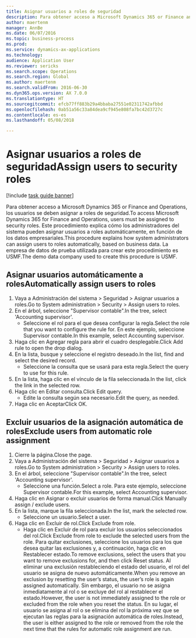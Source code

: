 ```yaml
--- 
title: Asignar usuarios a roles de seguridad
description: Para obtener acceso a Microsoft Dynamics 365 or Finance and Operations, los usuarios se deben asignar a roles de seguridad.
author: maertenm
manager: AnnBe
ms.date: 06/07/2016
ms.topic: business-process
ms.prod: 
ms.service: dynamics-ax-applications
ms.technology: 
audience: Application User
ms.reviewer: sericks
ms.search.scope: Operations
ms.search.region: Global
ms.author: maertenm
ms.search.validFrom: 2016-06-30
ms.dyn365.ops.version: AX 7.0.0
ms.translationtype: HT
ms.sourcegitcommit: efcb77ff883b29a4bbaba27551e02311742afbbd
ms.openlocfilehash: 0ab51a56c33a84dea9cf945e808fa7bc42d3727c
ms.contentlocale: es-es
ms.lasthandoff: 05/08/2018

---
```

# <a name="assign-users-to-security-roles"></a><span data-ttu-id="7978a-103">Asignar usuarios a roles de seguridad</span><span class="sxs-lookup"><span data-stu-id="7978a-103">Assign users to security roles</span></span>

[!include [task guide banner](../../includes/task-guide-banner.md)]

<span data-ttu-id="7978a-104">Para obtener acceso a Microsoft Dynamics 365 or Finance and Operations, los usuarios se deben asignar a roles de seguridad.</span><span class="sxs-lookup"><span data-stu-id="7978a-104">To access Microsoft Dynamics 365 for Finance and Operations, users must be assigned to security roles.</span></span> <span data-ttu-id="7978a-105">Este procedimiento explica cómo los administradores del sistema pueden asignar usuarios a roles automáticamente, en función de los datos empresariales.</span><span class="sxs-lookup"><span data-stu-id="7978a-105">This procedure explains how system administrators can assign users to roles automatically, based on business data.</span></span> <span data-ttu-id="7978a-106">La empresa de datos de prueba utilizada para crear este procedimiento es USMF.</span><span class="sxs-lookup"><span data-stu-id="7978a-106">The demo data company used to create this procedure is USMF.</span></span>


## <a name="automatically-assign-users-to-roles"></a><span data-ttu-id="7978a-107">Asignar usuarios automáticamente a roles</span><span class="sxs-lookup"><span data-stu-id="7978a-107">Automatically assign users to roles</span></span>
1. <span data-ttu-id="7978a-108">Vaya a Administración del sistema > Seguridad > Asignar usuarios a roles.</span><span class="sxs-lookup"><span data-stu-id="7978a-108">Go to System administration > Security > Assign users to roles.</span></span>
2. <span data-ttu-id="7978a-109">En el árbol, seleccione "Supervisor contable".</span><span class="sxs-lookup"><span data-stu-id="7978a-109">In the tree, select 'Accounting supervisor'.</span></span>
    * <span data-ttu-id="7978a-110">Seleccione el rol para el que desea configurar la regla.</span><span class="sxs-lookup"><span data-stu-id="7978a-110">Select the role that you want to configure the rule for.</span></span> <span data-ttu-id="7978a-111">En este ejemplo, seleccione Supervisor contable.</span><span class="sxs-lookup"><span data-stu-id="7978a-111">In this example, select Accounting supervisor.</span></span>  
3. <span data-ttu-id="7978a-112">Haga clic en Agregar regla para abrir el cuadro desplegable.</span><span class="sxs-lookup"><span data-stu-id="7978a-112">Click Add rule to open the drop dialog.</span></span>
4. <span data-ttu-id="7978a-113">En la lista, busque y seleccione el registro deseado.</span><span class="sxs-lookup"><span data-stu-id="7978a-113">In the list, find and select the desired record.</span></span>
    * <span data-ttu-id="7978a-114">Seleccione la consulta que se usará para esta regla.</span><span class="sxs-lookup"><span data-stu-id="7978a-114">Select the query to use for this rule.</span></span>  
5. <span data-ttu-id="7978a-115">En la lista, haga clic en el vínculo de la fila seleccionada.</span><span class="sxs-lookup"><span data-stu-id="7978a-115">In the list, click the link in the selected row.</span></span>
6. <span data-ttu-id="7978a-116">Haga clic en Editar consulta.</span><span class="sxs-lookup"><span data-stu-id="7978a-116">Click Edit query.</span></span>
    * <span data-ttu-id="7978a-117">Edite la consulta según sea necesario.</span><span class="sxs-lookup"><span data-stu-id="7978a-117">Edit the query, as needed.</span></span>  
7. <span data-ttu-id="7978a-118">Haga clic en Aceptar</span><span class="sxs-lookup"><span data-stu-id="7978a-118">Click OK.</span></span>

## <a name="exclude-users-from-automatic-role-assignment"></a><span data-ttu-id="7978a-119">Excluir usuarios de la asignación automática de roles</span><span class="sxs-lookup"><span data-stu-id="7978a-119">Exclude users from automatic role assignment</span></span>
1. <span data-ttu-id="7978a-120">Cierre la página.</span><span class="sxs-lookup"><span data-stu-id="7978a-120">Close the page.</span></span>
2. <span data-ttu-id="7978a-121">Vaya a Administración del sistema > Seguridad > Asignar usuarios a roles.</span><span class="sxs-lookup"><span data-stu-id="7978a-121">Go to System administration > Security > Assign users to roles.</span></span>
3. <span data-ttu-id="7978a-122">En el árbol, seleccione "Supervisor contable".</span><span class="sxs-lookup"><span data-stu-id="7978a-122">In the tree, select 'Accounting supervisor'.</span></span>
    * <span data-ttu-id="7978a-123">Seleccione una función.</span><span class="sxs-lookup"><span data-stu-id="7978a-123">Select a role.</span></span> <span data-ttu-id="7978a-124">Para este ejemplo, seleccione Supervisor contable.</span><span class="sxs-lookup"><span data-stu-id="7978a-124">For this example, select Accounting supervisor.</span></span>  
4. <span data-ttu-id="7978a-125">Haga clic en Asignar o excluir usuarios de forma manual.</span><span class="sxs-lookup"><span data-stu-id="7978a-125">Click Manually assign / exclude users.</span></span>
5. <span data-ttu-id="7978a-126">En la lista, marque la fila seleccionada.</span><span class="sxs-lookup"><span data-stu-id="7978a-126">In the list, mark the selected row.</span></span>
    * <span data-ttu-id="7978a-127">Seleccione un usuario.</span><span class="sxs-lookup"><span data-stu-id="7978a-127">Select a user.</span></span>  
6. <span data-ttu-id="7978a-128">Haga clic en Excluir de rol.</span><span class="sxs-lookup"><span data-stu-id="7978a-128">Click Exclude from role.</span></span>
    * <span data-ttu-id="7978a-129">Haga clic en Excluir de rol para excluir los usuarios seleccionados del rol.</span><span class="sxs-lookup"><span data-stu-id="7978a-129">Click Exclude from role to exclude the selected users from the role.</span></span> <span data-ttu-id="7978a-130">Para quitar exclusiones, seleccione los usuarios para los que desea quitar las exclusiones y, a continuación, haga clic en Restablecer estado.</span><span class="sxs-lookup"><span data-stu-id="7978a-130">To remove exclusions, select the users that you want to remove exclusions for, and then click Reset status.</span></span> <span data-ttu-id="7978a-131">Al eliminar una exclusión restableciendo el estado del usuario, el rol del usuario se asigna de nuevo automáticamente.</span><span class="sxs-lookup"><span data-stu-id="7978a-131">When you remove an exclusion by resetting the user’s status, the user’s role is again assigned automatically.</span></span> <span data-ttu-id="7978a-132">Sin embargo, el usuario no se asigna inmediatamente al rol o se excluye del rol al restablecer el estado.</span><span class="sxs-lookup"><span data-stu-id="7978a-132">However, the user is not immediately assigned to the role or excluded from the role when you reset the status.</span></span> <span data-ttu-id="7978a-133">En su lugar, el usuario se asigna al rol o se elimina del rol la próxima vez que se ejecutan las reglas para la asignación automática de roles.</span><span class="sxs-lookup"><span data-stu-id="7978a-133">Instead, the user is either assigned to the role or removed from the role the next time that the rules for automatic role assignment are run.</span></span>  


